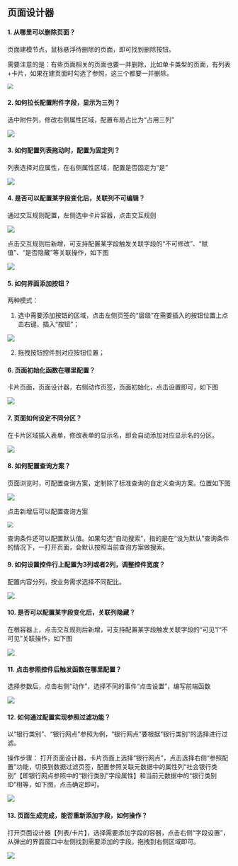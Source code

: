 ## 页面设计器

#### 1. 从哪里可以删除页面？

   页面建模节点，鼠标悬浮待删除的页面，即可找到删除按钮。

   需要注意的是：有些页面相关的页面也要一并删除，比如单卡类型的页面，有列表+卡片，如果在建页面时勾选了参照，这三个都要一并删除。

   <img src="/image/image2020-10-2016_43_14.png" style="zoom:80%;" />

   

#### 2. 如何拉长配置附件字段，显示为三列？

   选中附件列，修改右侧属性区域，配置布局占比为“占用三列”

   ![](/image/filelong.png)

   

#### 3. 如何配置列表拖动时，配置为固定列？

   列表选择对应属性，在右侧属性区域，配置是否固定为“是”

   ![]( /image/固定列.png)

   

#### 4. 是否可以配置某字段变化后，关联列不可编辑？

   通过交互规则配置，左侧选中卡片容器，点击交互规则

   ![](/image/交互规则0.png)

   点击交互规则后新增，可支持配置某字段触发关联字段的“不可修改”、“赋值”、“是否隐藏”等关联操作，如下图

   ![](/image/交互规则2.png)

   

   

#### 5. 如何界面添加按钮？

   两种模式：

   1)  选中需要添加按钮的区域，点击左侧页签的“层级”在需要插入的按钮位置上点击右键，插入“按钮”；

   ![](/image/添加按钮.png)

   2)  拖拽按钮控件到对应按钮位置；

   

#### 6. 页面初始化函数在哪里配置？

   卡片页面，页面设计器，右侧动作页签，页面初始化，点击设置即可，如下图

   ![](/image/页面初始化.png)

   

#### 7. 页面如何设定不同分区？

   在卡片区域插入表单，修改表单的显示名，即会自动添加对应显示名的分区。

   ![](/image/布局.png)

   

#### 8. 如何配置查询方案？

   页面浏览时，可配置查询方案，定制除了标准查询的自定义查询方案。位置如下图

   ![](/image/查询方案.png)

   点击新增后可以配置查询方案

   <img src="/image/查询方案2.png" style="zoom:80%;" />

   查询条件还可以配置默认值。如果勾选“自动搜索”，指的是在“设为默认”查询条件的情况下，一打开页面，会默认按照当前查询方案做搜索。

   

#### 9. 如何设置控件行上配置为3列或者2列，调整控件宽度？

   配置内容分列，按业务需求选择不同配比。

   ![](/image/内容分裂.png)

   

#### 10. 是否可以配置某字段变化后，关联列隐藏？

 在根容器上，点击交互规则后新增，可支持配置某字段触发关联字段的“可见”/“不可见”关联操作，如下图

 ![](/image/隐藏交互规则.png)

    

#### 11. 点击参照控件后触发函数在哪里配置？

 选择参数后，点击右侧“动作”，选择不同的事件“点击设置”，编写前端函数

 ![](/image/参照配置.png)

    

#### 12. 如何通过配置实现参照过滤功能？

以“银行类别”、“银行网点”参照为例，“银行网点”要根据“银行类别”的选择进行过滤。

操作步骤： 打开页面设计器，卡片页面上选择“银行网点”，点击选择右侧“参照配置”功能，切换到数据过滤页签，配置参照关联元数据中的属性列“社会银行类别”【即银行网点参照中的“银行类别”字段属性】和当前元数据中的“银行类别ID”相等，如下图，点击确定即可。

![]( /image/04_参照过滤.png)



#### 13. 页面生成完成，能否重新添加字段，如何操作？

打开页面设计器【列表/卡片】，选择需要添加字段的容器，点击右侧“字段设置”，从弹出的界面窗口中左侧找到需要添加的字段。拖拽到右侧区域即可。

![]( /image/addcolumn.png)